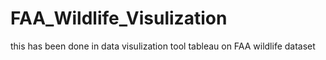 # FAA_Wildlife_Visulization
this has been done in data visulization tool tableau on FAA wildlife dataset
